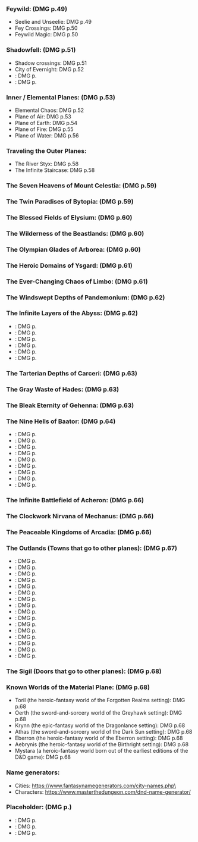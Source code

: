 ### Feywild: (DMG p.49)
- Seelie and Unseelie: DMG p.49
- Fey Crossings: DMG p.50
- Feywild Magic: DMG p.50

### Shadowfell: (DMG p.51)
- Shadow crossings: DMG p.51
- City of Evernight: DMG p.52
- : DMG p.
- : DMG p.

### Inner / Elemental Planes: (DMG p.53)
- Elemental Chaos: DMG p.52
- Plane of Air: DMG p.53
- Plane of Earth: DMG p.54
- Plane of Fire: DMG p.55
- Plane of Water: DMG p.56

### Traveling the Outer Planes:
- The River Styx: DMG p.58
- The Infinite Staircase: DMG p.58

### The Seven Heavens of Mount Celestia: (DMG p.59)

### The Twin Paradises of Bytopia: (DMG p.59)

### The Blessed Fields of Elysium: (DMG p.60)

### The Wilderness of the Beastlands: (DMG p.60)

### The Olympian Glades of Arborea: (DMG p.60)

### The Heroic Domains of Ysgard: (DMG p.61)

### The Ever-Changing Chaos of Limbo: (DMG p.61)

### The Windswept Depths of Pandemonium: (DMG p.62)

### The Infinite Layers of the Abyss: (DMG p.62)
- : DMG p.
- : DMG p.
- : DMG p.
- : DMG p.
- : DMG p.
- : DMG p.

### The Tarterian Depths of Carceri: (DMG p.63)

### The Gray Waste of Hades: (DMG p.63)

### The Bleak Eternity of Gehenna: (DMG p.63)

### The Nine Hells of Baator: (DMG p.64)
- : DMG p.
- : DMG p.
- : DMG p.
- : DMG p.
- : DMG p.
- : DMG p.
- : DMG p.
- : DMG p.
- : DMG p.

### The Infinite Battlefield of Acheron: (DMG p.66)

### The Clockwork Nirvana of Mechanus: (DMG p.66)

### The Peaceable Kingdoms of Arcadia: (DMG p.66)

### The Outlands (Towns that go to other planes): (DMG p.67)
- : DMG p.
- : DMG p.
- : DMG p.
- : DMG p.
- : DMG p.
- : DMG p.
- : DMG p.
- : DMG p.
- : DMG p.
- : DMG p.
- : DMG p.
- : DMG p.
- : DMG p.
- : DMG p.
- : DMG p.
- : DMG p.

### The Sigil (Doors that go to other planes): (DMG p.68)

### Known Worlds of the Material Plane: (DMG p.68)
- Toril (the heroic-fantasy world of the Forgotten Realms setting): DMG p.68
- Oerth (the sword-and-sorcery world of the Greyhawk setting): DMG p.68
- Krynn (the epic-fantasy world of the Dragonlance setting): DMG p.68
- Athas (the sword-and-sorcery world of the Dark Sun setting): DMG p.68
- Eberron (the heroic-fantasy world of the Eberron setting): DMG p.68
- Aebrynis (the heroic-fantasy world of the Birthright setting): DMG p.68
- Mystara (a heroic-fantasy world born out of the earliest editions of the D&D game): DMG p.68

### Name generators:
- Cities: https://www.fantasynamegenerators.com/city-names.php\
- Characters: https://www.masterthedungeon.com/dnd-name-generator/

### Placeholder: (DMG p.)
- : DMG p.
- : DMG p.
- : DMG p.

